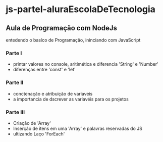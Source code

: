 # js-parteI-aluraEscolaDeTecnologia

## Aula de Programação com NodeJs 

entedendo o basíco de Programação, ininciando com JavaScript

 ### Parte I
 - printar valores no console, aritimética e diferencia 'String' e 'Number'
 - diferenças entre 'const' e 'let'

 ### Parte II
 - conctenação e atribuição de variaveis
 - a importancia de dscrever as variavéis para os projetos

 ### Parte III
 - Criação de 'Array'
 - Inserção de itens em uma 'Array' e palavras reservadas do JS
 - ultizando Laço 'ForEach'

